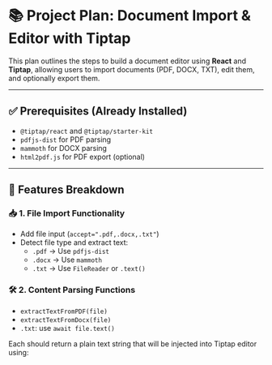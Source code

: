 # 📚 Project Plan: Document Import & Editor with Tiptap

This plan outlines the steps to build a document editor using **React** and **Tiptap**, allowing users to import documents (PDF, DOCX, TXT), edit them, and optionally export them.

---

## ✅ Prerequisites (Already Installed)

- `@tiptap/react` and `@tiptap/starter-kit`
- `pdfjs-dist` for PDF parsing
- `mammoth` for DOCX parsing
- `html2pdf.js` for PDF export (optional)

---

## 🧩 Features Breakdown

### 📥 1. File Import Functionality

- Add file input (`accept=".pdf,.docx,.txt"`)
- Detect file type and extract text:
  - `.pdf` → Use `pdfjs-dist`
  - `.docx` → Use `mammoth`
  - `.txt` → Use `FileReader` or `.text()`

### 🛠️ 2. Content Parsing Functions

- `extractTextFromPDF(file)`
- `extractTextFromDocx(file)`
- `.txt`: use `await file.text()`

Each should return a plain text string that will be injected into Tiptap editor using:
```js